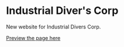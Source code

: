 # Industrial Diver's Corp

New website for Industrial Divers Corp.

[Preview the page here](https://smiley-coyote.github.io/industrial-divers-corp/)